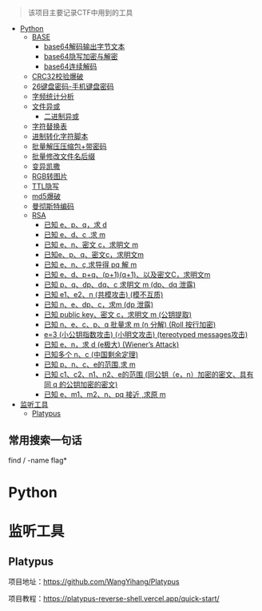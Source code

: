> 该项目主要记录CTF中用到的工具

- [Python](#Python)
    - [BASE](#BASE)
        - [base64解码输出字节文本](#base64解码输出字节文本)
        - [base64隐写加密与解密](#base64隐写加密与解密)
        - [base64连续解码](#base64连续解码)
    - [CRC32校验爆破](#CRC32校验爆破)
    - [26键盘密码-手机键盘密码](#26键盘密码-手机键盘密码)
    - [字频统计分析](#字频统计分析)
    - [文件异或](#文件异或)
        - [二进制异或](#二进制异或)
    - [字符替换表](#字符替换表)
    - [进制转化字符脚本](#进制转化字符脚本)
    - [批量解压压缩包+带密码](#批量解压压缩包+带密码)
    - [批量修改文件名后缀](#批量修改文件名后缀)
    - [变异凯撒](#变异凯撒)
    - [RGB转图片](#RGB转图片)
    - [TTL隐写](#TTL隐写)
    - [md5爆破](#md5爆破)
    - [曼彻斯特编码](#曼彻斯特编码)
    - [RSA](RSA)
        - [已知 e、p、q，求 d](#)
        - [已知 e、d、c ,求 m](#)
        - [已知 e、n、密文 c，求明文 m](#)
        - [已知e、p、q、密文c，求明文m](#)
        - [已知 e、n、c,求导得 pq 解 m](#)
        - [已知 e、d、p+q、(p+1)(q+1)、以及密文C，求明文m](#)
        - [已知 p、q、dp、dq、c 求明文 m (dp、dq 泄露)](#)
        - [已知 e1、e2、n (共模攻击) (模不互质)](#)
        - [已知 n、e、dp、c，求m (dp 泄露)](#)
        - [已知 public key、密文 c，求明文 m (公钥提取)](#)
        - [已知 n、e、c、p、q 批量求 m (n 分解) (Roll 按行加密)](#)
        - [e=3 (小公钥指数攻击) (小明文攻击) (tereotyped messages攻击)](#)
        - [已知 e、n，求 d (e极大) (Wiener’s Attack)](#)
        - [已知多个 n、c (中国剩余定理)](#)
        - [已知 p、n、c、e的范围,求 m](#)
        - [已知 c1、c2、n1、n2、e的范围 (同公钥（e，n）加密的密文、具有同 q 的公钥加密的密文)](#)
        - [已知 e、m1、m2、n、pq 接近 ,求原 m](#)
- [监听工具](#监听工具)
    - [Platypus](#Platypus)

## 常用搜索一句话

find / -name flag*


# Python

# 监听工具

## Platypus

项目地址：https://github.com/WangYihang/Platypus

项目教程：https://platypus-reverse-shell.vercel.app/quick-start/
